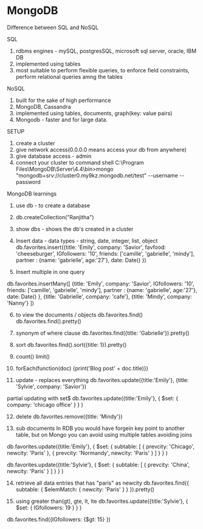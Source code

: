 # MongoDB

Difference between SQL and NoSQL

SQL
1) rdbms engines - mySQL, postgresSQL, microsoft sql server, oracle, IBM DB
2) implemented using tables
3) most suitable to perform flexible queries, to enforce field constraints, perform relational queries amng the tables


NoSQL
1) built for the sake of high performance
2) MongoDB, Cassandra
3) implemented using tables, documents, graph(key: value pairs)
4) Mongodb - faster and for large data.

SETUP
1) create a cluster
2) give network access(0.0.0.0 means access your db from anywhere)
3) give database access - admin 
4) connect your cluster to command shell
C:\Program Files\MongoDB\Server\4.4\bin>mongo "mongodb+srv://cluster0.my9kz.mongodb.net/test" --username <username> --password <password>

MongoDB learnings

1) use db - to create a database
2) db.createCollection("Ranjitha")
3) show dbs - shows the db's created in a cluster
4) Insert data - data types - string, date, integer, list, object
db.favorites.insert({title: 'Emily', company: 'Savior', favfood: 'cheeseburger', IGfollowers: '10', friends: ['camille', 'gabrielle', 'mindy'], partner : {name: 'gabrielle', age:'27'}, date: Date() })

5) Insert multiple in one query

db.favorites.insertMany([
{title: 'Emily', company: 'Savior', IGfollowers: '10', friends: ['camille', 'gabrielle', 'mindy'], partner : {name: 'gabrielle', age:'27'}, date: Date() }, 
{title: 'Gabrielle', company: 'cafe'},
{title: 'Mindy', company: 'Nanny'}
])

6) to view the documents / objects
db.favorites.find()
db.favorites.find().pretty()

7) synonym of where clause
db.favorites.find({title: 'Gabrielle'}).pretty()

8) sort
db.favorites.find().sort({title: 1}).pretty()

9) count()
limit()

10) forEach(function(doc) {print('Blog post' + doc.title)})

11) update - replaces everything
db.favorites.update({title:'Emily'}, 
{title: 'Sylvie', company: 'Savior'})

partial updating with set$
db.favorites.update({title:'Emily'},
{
   $set: {
	company: 'chicago office'
	}
} )

12) delete
db.favorites.remove({title: 'Mindy'})

13) sub documents 
In RDB you would have forgein key point to another table, but on Mongo you can avoid using multiple tables
avoiding joins

db.favorites.update({title:'Emily'},
{
   $set: {
    subtable: [
    {
    	prevcity: 'Chicago',
    	newcity: 'Paris'
    },
    {
    	prevcity: 'Normandy',
    	newcity: 'Paris'
    }
    ]
    }
} )

db.favorites.update({title:'Sylvie'},
{
   $set: {
    subtable: [
    {
    	prevcity: 'China',
    	newcity: 'Paris'
    }
    ]
    }
} )

14) retrieve all data entries that has "paris" as newcity
db.favorites.find({ subtable: { $elemMatch: { newcity: 'Paris' } } }).pretty()

15)  using greater than(gt), gte, lt, lte
db.favorites.update({title:'Sylvie'},
{
   $set: {
	IGfollowers: 19
	}
} )

db.favorites.find({IGfollowers: {$gt: 15} })


